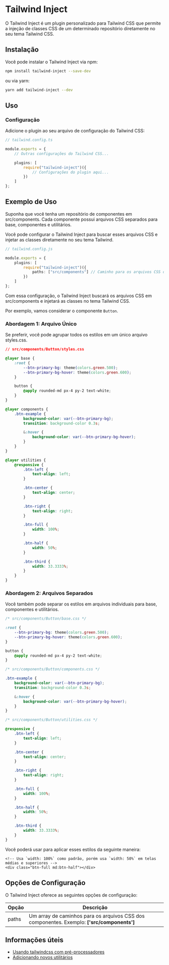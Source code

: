 # Tailwind Inject

O Tailwind Inject é um plugin personalizado para Tailwind CSS que permite a injeção de classes CSS de um determinado repositório diretamente no seu tema Tailwind CSS.

## Instalação

Você pode instalar o Tailwind Inject via npm:

```bash
npm install tailwind-inject --save-dev
```

ou via yarn:

```bash
yarn add tailwind-inject --dev
```

## Uso

### Configuração

Adicione o plugin ao seu arquivo de configuração do Tailwind CSS:

```ts
// tailwind.config.ts

module.exports = {
	// Outras configurações do Tailwind CSS...

	plugins: [
		require("tailwind-inject")({
			// Configurações do plugin aqui...
		})
	]
};
```

## Exemplo de Uso

Suponha que você tenha um repositório de componentes em src/components. Cada componente possui arquivos CSS separados para base, componentes e utilitários.

Você pode configurar o Tailwind Inject para buscar esses arquivos CSS e injetar as classes diretamente no seu tema Tailwind.

```ts
// tailwind.config.js

module.exports = {
	plugins: [
		require("tailwind-inject")({
			paths: ["src/components"] // Caminho para os arquivos CSS dos componentes
		})
	]
};
```

Com essa configuração, o Tailwind Inject buscará os arquivos CSS em src/components e injetará as classes no tema Tailwind CSS.

Por exemplo, vamos considerar o componente `Button`.

### Abordagem 1: Arquivo Único

Se preferir, você pode agrupar todos os estilos em um único arquivo styles.css.

```css
// src/components/Button/styles.css

@layer base {
	:root {
		--btn-primary-bg: theme(colors.green.500);
		--btn-primary-bg-hover: theme(colors.green.600);
	}

	button {
		@apply rounded-md px-4 py-2 text-white;
	}
}

@layer components {
	.btn-example {
		background-color: var(--btn-primary-bg);
		transition: background-color 0.3s;

		&:hover {
			background-color: var(--btn-primary-bg-hover);
		}
	}
}

@layer utilities {
	@responsive {
		.btn-left {
			text-align: left;
		}

		.btn-center {
			text-align: center;
		}

		.btn-right {
			text-align: right;
		}

		.btn-full {
			width: 100%;
		}

		.btn-half {
			width: 50%;
		}

		.btn-third {
			width: 33.3333%;
		}
	}
}
```

### Abordagem 2: Arquivos Separados

Você também pode separar os estilos em arquivos individuais para base, componentes e utilitários.

```css
/* src/components/Button/base.css */

:root {
	--btn-primary-bg: theme(colors.green.500);
	--btn-primary-bg-hover: theme(colors.green.600);
}

button {
	@apply rounded-md px-4 py-2 text-white;
}
```

```css
/* src/components/Button/components.css */

.btn-example {
	background-color: var(--btn-primary-bg);
	transition: background-color 0.3s;

	&:hover {
		background-color: var(--btn-primary-bg-hover);
	}
}
```

```css
/* src/components/Button/utilities.css */

@responsive {
	.btn-left {
		text-align: left;
	}

	.btn-center {
		text-align: center;
	}

	.btn-right {
		text-align: right;
	}

	.btn-full {
		width: 100%;
	}

	.btn-half {
		width: 50%;
	}

	.btn-third {
		width: 33.3333%;
	}
}
```

Você poderá usar para aplicar esses estilos da seguinte maneira:

```tsx
<!-- Usa `width: 100%` como padrão, porém usa `width: 50%` em telas médias e superiores -->
<div class="btn-full md:btn-half"></div>
```

## Opções de Configuração

O Tailwind Inject oferece as seguintes opções de configuração:

| Opção | Descrição                                                                                  |
| ----- | ------------------------------------------------------------------------------------------ |
| paths | Um array de caminhos para os arquivos CSS dos componentes. Exemplo: **['src/components']** |

<!-- | prefix | Um prefixo opcional a ser adicionado às classes injetadas. Exemplo: 'component-'.          | -->

## Informações úteis

- [Usando tailwindcss com pré-processadores](https://tailwindcss.com/docs/using-with-preprocessors)
- [Adicionando novos utilitários](https://v1.tailwindcss.com/docs/adding-new-utilities)
